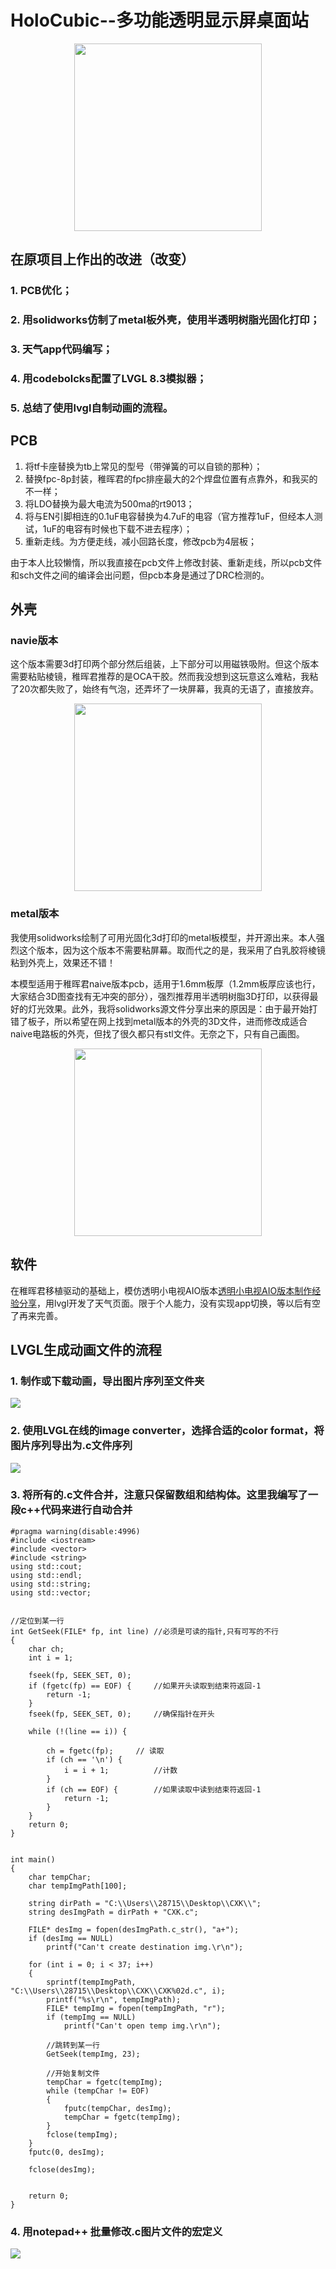 # HoloCubic--多功能透明显示屏桌面站

<div align=center><img width="300" src="https://github.com/Potatotatotato/HoloCubic/blob/master/Images/HoloCubic.jpg"/></div>


## 在原项目上作出的改进（改变）
  ### 1. PCB优化；
  ### 2. 用solidworks仿制了metal板外壳，使用半透明树脂光固化打印；
  ### 3. 天气app代码编写；
  ### 4. 用codebolcks配置了LVGL 8.3模拟器；
  ### 5. 总结了使用lvgl自制动画的流程。

## PCB
  1. 将tf卡座替换为tb上常见的型号（带弹簧的可以自锁的那种）；
  2. 替换fpc-8p封装，稚晖君的fpc排座最大的2个焊盘位置有点靠外，和我买的不一样；
  3. 将LDO替换为最大电流为500ma的rt9013；
  4. 将与EN引脚相连的0.1uF电容替换为4.7uF的电容（官方推荐1uF，但经本人测试，1uF的电容有时候也下载不进去程序）；
  5. 重新走线。为方便走线，减小回路长度，修改pcb为4层板；

  由于本人比较懒惰，所以我直接在pcb文件上修改封装、重新走线，所以pcb文件和sch文件之间的编译会出问题，但pcb本身是通过了DRC检测的。

## 外壳
### navie版本
  这个版本需要3d打印两个部分然后组装，上下部分可以用磁铁吸附。但这个版本需要粘贴棱镜，稚晖君推荐的是OCA干胶。然而我没想到这玩意这么难粘，我粘了20次都失败了，始终有气泡，还弄坏了一块屏幕，我真的无语了，直接放弃。
  
  <div align=center><img width="300" src="https://github.com/Potatotatotato/HoloCubic/blob/master/Images/metal_model.jpg"/></div>

### metal版本
  我使用solidworks绘制了可用光固化3d打印的metal板模型，并开源出来。本人强烈这个版本，因为这个版本不需要粘屏幕。取而代之的是，我采用了白乳胶将棱镜粘到外壳上，效果还不错！
  
  本模型适用于稚晖君naive版本pcb，适用于1.6mm板厚（1.2mm板厚应该也行，大家结合3D图查找有无冲突的部分），强烈推荐用半透明树脂3D打印，以获得最好的灯光效果。此外，我将solidworks源文件分享出来的原因是：由于最开始打错了板子，所以希望在网上找到metal版本的外壳的3D文件，进而修改成适合naive电路板的外壳，但找了很久都只有stl文件。无奈之下，只有自己画图。
  
  <div align=center><img width="300" src="https://github.com/Potatotatotato/HoloCubic/blob/master/Images/navie_model.jpg"/></div>
  
## 软件
  在稚晖君移植驱动的基础上，模仿透明小电视AIO版本[透明小电视AIO版本制作经验分享](https://www.bilibili.com/video/BV1d3411T77a/?spm_id_from=333.788.recommend_more_video.0&vd_source=e6cfc8577ccc9621465b12d49ef2c1c3)，用lvgl开发了天气页面。限于个人能力，没有实现app切换，等以后有空了再来完善。

## LVGL生成动画文件的流程
  ### 1. 制作或下载动画，导出图片序列至文件夹
  
  ![](/Images/make_anim_1.jpg)
  
  
  ### 2. 使用LVGL在线的image converter，选择合适的color format，将图片序列导出为.c文件序列
  
  ![](/Images/make_anim_2.jpg)
  
  
  ### 3. 将所有的.c文件合并，注意只保留数组和结构体。这里我编写了一段c++代码来进行自动合并
  
```
#pragma warning(disable:4996)
#include <iostream>
#include <vector>
#include <string>
using std::cout;
using std::endl;
using std::string;
using std::vector;


//定位到某一行
int GetSeek(FILE* fp, int line)	//必须是可读的指针,只有可写的不行 
{
	char ch;
	int i = 1;

	fseek(fp, SEEK_SET, 0);
	if (fgetc(fp) == EOF) {		//如果开头读取到结束符返回-1 
		return -1;
	}
	fseek(fp, SEEK_SET, 0);		//确保指针在开头 

	while (!(line == i)) {

		ch = fgetc(fp);		// 读取 
		if (ch == '\n') {
			i = i + 1;			//计数 
		}
		if (ch == EOF) {		//如果读取中读到结束符返回-1 
			return -1;
		}
	}
	return 0;
}


int main()
{
	char tempChar;
	char tempImgPath[100];

	string dirPath = "C:\\Users\\28715\\Desktop\\CXK\\";
	string desImgPath = dirPath + "CXK.c";
	
	FILE* desImg = fopen(desImgPath.c_str(), "a+");
	if (desImg == NULL)
		printf("Can't create destination img.\r\n");

	for (int i = 0; i < 37; i++)
	{
		sprintf(tempImgPath, "C:\\Users\\28715\\Desktop\\CXK\\CXK%02d.c", i);
		printf("%s\r\n", tempImgPath);
		FILE* tempImg = fopen(tempImgPath, "r");
		if (tempImg == NULL)
			printf("Can't open temp img.\r\n");

		//跳转到某一行
		GetSeek(tempImg, 23);

		//开始复制文件
		tempChar = fgetc(tempImg);
		while (tempChar != EOF)
		{
			fputc(tempChar, desImg);
			tempChar = fgetc(tempImg);
		}
		fclose(tempImg);
	}
	fputc(0, desImg);

	fclose(desImg);


	return 0;
}
```
  
  
  ### 4. 用notepad++ 批量修改.c图片文件的宏定义
  
  ![](/Images/make_anim_4.jpg)
  

